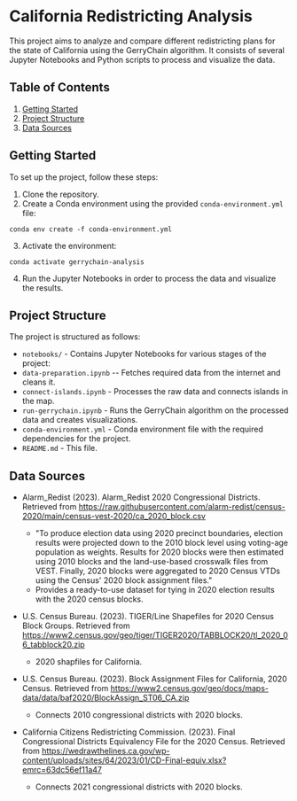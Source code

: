 # California Redistricting Analysis

This project aims to analyze and compare different redistricting plans for the state of California using the GerryChain algorithm. It consists of several Jupyter Notebooks and Python scripts to process and visualize the data.

## Table of Contents

1. [Getting Started](#getting-started)
2. [Project Structure](#project-structure)
3. [Data Sources](#data-sources)

## Getting Started

To set up the project, follow these steps:

1. Clone the repository.
2. Create a Conda environment using the provided `conda-environment.yml` file:

```conda env create -f conda-environment.yml```

3. Activate the environment:

```conda activate gerrychain-analysis```

4. Run the Jupyter Notebooks in order to process the data and visualize the results.

## Project Structure

The project is structured as follows:

- `notebooks/` - Contains Jupyter Notebooks for various stages of the project:
- `data-preparation.ipynb` -- Fetches required data from the internet and cleans it.
- `connect-islands.ipynb` - Processes the raw data and connects islands in the map.
- `run-gerrychain.ipynb` - Runs the GerryChain algorithm on the processed data and creates visualizations.
- `conda-environment.yml` - Conda environment file with the required dependencies for the project.
- `README.md` - This file.

## Data Sources
* Alarm_Redist (2023). Alarm_Redist 2020 Congressional Districts.
Retrieved from https://raw.githubusercontent.com/alarm-redist/census-2020/main/census-vest-2020/ca_2020_block.csv
  * "To produce election data using 2020 precinct boundaries, election results were projected down to the 2010 block level using voting-age population as weights. Results for 2020 blocks were then estimated using 2010 blocks and the land-use-based crosswalk files from VEST. Finally, 2020 blocks were aggregated to 2020 Census VTDs using the Census' 2020 block assignment files."
  * Provides a ready-to-use dataset for tying in 2020 election results with the 2020 census blocks.

* U.S. Census Bureau. (2023). TIGER/Line Shapefiles for 2020 Census Block Groups. Retrieved from https://www2.census.gov/geo/tiger/TIGER2020/TABBLOCK20/tl_2020_06_tabblock20.zip
  * 2020 shapfiles for California.

* U.S. Census Bureau. (2023). Block Assignment Files for California, 2020 Census. Retrieved from https://www2.census.gov/geo/docs/maps-data/data/baf2020/BlockAssign_ST06_CA.zip
  * Connects 2010 congressional districts with 2020 blocks.

* California Citizens Redistricting Commission. (2023). Final Congressional Districts Equivalency File for the 2020 Census. Retrieved from https://wedrawthelines.ca.gov/wp-content/uploads/sites/64/2023/01/CD-Final-equiv.xlsx?emrc=63dc56ef11a47
  * Connects 2021 congressional districts with 2020 blocks.
